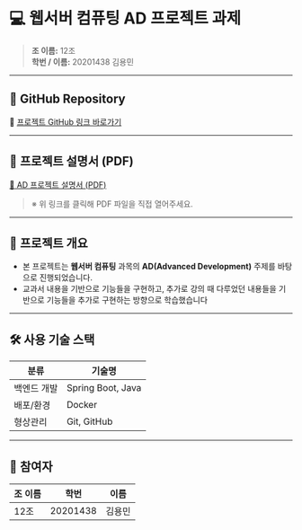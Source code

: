 # 💻 웹서버 컴퓨팅 AD 프로젝트 과제

> **조 이름:** 12조  
> **학번 / 이름:** 20201438 김용민

---

## 📁 GitHub Repository

🔗 [프로젝트 GitHub 링크 바로가기](https://github.com/kym8821/webserver_hw10)

---

## 📄 프로젝트 설명서 (PDF)
[📄 AD 프로젝트 설명서 (PDF)](https://drive.google.com/file/d/1aHzOJ5XdGfSFU8ICyY07cw0QM36PtmS1/view?usp=drive_link)

> ※ 위 링크를 클릭해 PDF 파일을 직접 열어주세요.

---

## 📝 프로젝트 개요

- 본 프로젝트는 **웹서버 컴퓨팅** 과목의 **AD(Advanced Development)** 주제를 바탕으로 진행되었습니다.
- 교과서 내용을 기반으로 기능들을 구현하고, 추가로 강의 때 다루었던 내용들을 기반으로 기능들을 추가로 구현하는 방향으로 학습했습니다

---

## 🛠️ 사용 기술 스택

| 분류        | 기술명           |
|-------------|------------------|
| 백엔드 개발 | Spring Boot, Java |
| 배포/환경   | Docker            |
| 형상관리    | Git, GitHub       |

---

## 🙌 참여자

| 조 이름 | 학번     | 이름   |
|--------|----------|--------|
| 12조   | 20201438 | 김용민 |
